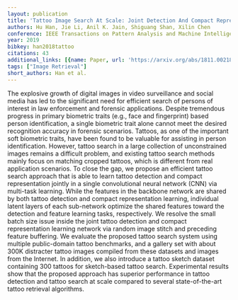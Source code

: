 ```yaml
---
layout: publication
title: 'Tattoo Image Search At Scale: Joint Detection And Compact Representation Learning'
authors: Hu Han, Jie Li, Anil K. Jain, Shiguang Shan, Xilin Chen
conference: IEEE Transactions on Pattern Analysis and Machine Intelligence
year: 2019
bibkey: han2018tattoo
citations: 43
additional_links: [{name: Paper, url: 'https://arxiv.org/abs/1811.00218'}]
tags: ["Image Retrieval"]
short_authors: Han et al.
---
```

The explosive growth of digital images in video surveillance and social media
has led to the significant need for efficient search of persons of interest in
law enforcement and forensic applications. Despite tremendous progress in
primary biometric traits (e.g., face and fingerprint) based person
identification, a single biometric trait alone cannot meet the desired
recognition accuracy in forensic scenarios. Tattoos, as one of the important
soft biometric traits, have been found to be valuable for assisting in person
identification. However, tattoo search in a large collection of unconstrained
images remains a difficult problem, and existing tattoo search methods mainly
focus on matching cropped tattoos, which is different from real application
scenarios. To close the gap, we propose an efficient tattoo search approach
that is able to learn tattoo detection and compact representation jointly in a
single convolutional neural network (CNN) via multi-task learning. While the
features in the backbone network are shared by both tattoo detection and
compact representation learning, individual latent layers of each sub-network
optimize the shared features toward the detection and feature learning tasks,
respectively. We resolve the small batch size issue inside the joint tattoo
detection and compact representation learning network via random image stitch
and preceding feature buffering. We evaluate the proposed tattoo search system
using multiple public-domain tattoo benchmarks, and a gallery set with about
300K distracter tattoo images compiled from these datasets and images from the
Internet. In addition, we also introduce a tattoo sketch dataset containing 300
tattoos for sketch-based tattoo search. Experimental results show that the
proposed approach has superior performance in tattoo detection and tattoo
search at scale compared to several state-of-the-art tattoo retrieval
algorithms.